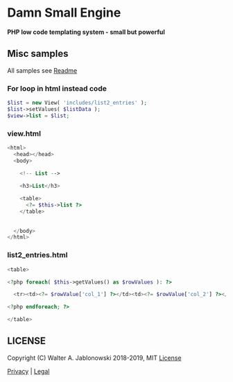 # Damn Small Engine

**PHP low code templating system - small but powerful**


## Misc samples

All samples see [Readme](README.md)

### For loop in html instead code

```php
$list = new View( 'includes/list2_entries' );
$list->setValues( $listData );
$view->list = $list;
```

### view.html

```php
<html>
  <head></head>
  <body>

    <!-- List -->
    
    <h3>List</h3>

    <table>
      <?= $this->list ?>
    </table>
    
    
  </body>
</html>
```

### list2_entries.html

```php
<table>

<?php foreach( $this->getValues() as $rowValues ): ?>

  <tr><td><?= $rowValue['col_1'] ?></td><td><?= $rowValue['col_2'] ?></td></tr>

<?php endforeach; ?>

</table>
```

## LICENSE

Copyright (C) Walter A. Jablonowski 2018-2019, MIT [License](LICENSE)


[Privacy](https://walter-a-jablonowski.github.io/privacy.html) | [Legal](https://walter-a-jablonowski.github.io/imprint.html)
